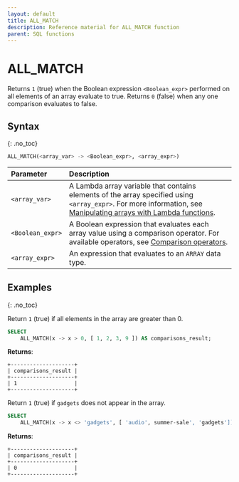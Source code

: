 ```yaml
---
layout: default
title: ALL_MATCH
description: Reference material for ALL_MATCH function
parent: SQL functions
---
```


# ALL_MATCH

Returns `1` (true) when the Boolean expression `<Boolean_expr>` performed on all elements of an array evaluate to true. Returns `0` (false) when any one comparison evaluates to false.

## Syntax
{: .no_toc}

```sql
ALL_MATCH(<array_var> -> <Boolean_expr>, <array_expr>)
```

| Parameter      | Description                                   |
| :------------- |:--------------------------------------------- |
| `<array_var>`  | A Lambda array variable that contains elements of the array specified using `<array_expr>`. For more information, see [Manipulating arrays with Lambda functions](../../working-with-semi-structured-data/working-with-arrays.md#manipulating-arrays-with-lambda-functions). |
| `<Boolean_expr>` | A Boolean expression that evaluates each array value using a comparison operator. For available operators, see [Comparison operators](../../general-reference/operators.md#comparison). |
| `<array_expr>` | An expression that evaluates to an `ARRAY` data type. |

## Examples
{: .no_toc}

Return `1` (true) if all elements in the array are greater than 0.

```sql
SELECT
	ALL_MATCH(x -> x > 0, [ 1, 2, 3, 9 ]) AS comparisons_result;
```

**Returns**: 

```
+--------------------+
| comparisons_result |
+--------------------+
| 1                  |
+--------------------+
```

Return `1` (true) if `gadgets` does not appear in the array.

```sql
SELECT
	ALL_MATCH(x -> x <> 'gadgets', [ 'audio', summer-sale', 'gadgets']) AS comparisons_result;
```

**Returns**: 

```
+--------------------+
| comparisons_result |
+--------------------+
| 0                  |
+--------------------+
```